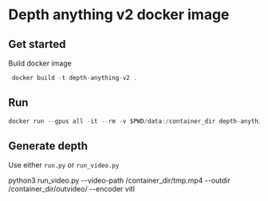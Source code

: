 # Depth anything v2 docker image

## Get started

Build docker image 

```c
 docker build -t depth-anything-v2 .
```


## Run

```c
docker run --gpus all -it --rm -v $PWD/data:/container_dir depth-anything-v2:latest
```



## Generate depth 

Use either `run.py` or `run_video.py`

python3 run_video.py --video-path /container_dir/tmp.mp4 --outdir /container_dir/outvideo/ --encoder vitl
